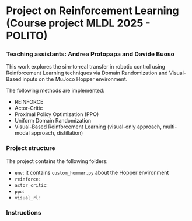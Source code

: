 # Project on Reinforcement Learning (Course project MLDL 2025 - POLITO)
### Teaching assistants: Andrea Protopapa and Davide Buoso

This work explores the sim‑to‑real transfer in robotic control using Reinforcement Learning techniques via Domain Randomization and Visual-Based inputs on the MuJoco Hopper environment.

The following methods are implemented:
- REINFORCE 
- Actor-Critic 
- Proximal Policy Optimization (PPO)
- Uniform Domain Randomization
- Visual-Based Reinforcement Learning (visual-only approach, multi-modal approach, distillation)

### Project structure
The project contains the following folders:
- `env`: it contains `custom_hommer.py` about the Hopper environment
- `reinforce`:
- `actor_critic`:
- `ppo`:
- `visual_rl`:

### Instructions
